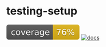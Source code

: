 # testing-setup

[![coverage](https://github.com/JonathanWoollett-Light/testing-setup/blob/master/coverage/badges/flat.svg)](https://jonathanwoollett-light.github.io/testing-setup/coverage/index.html)
[![docs](https://img.shields.io/badge/docs-latest-blue)](https://jonathanwoollett-light.github.io/testing-setup/ci/doc/index.html)